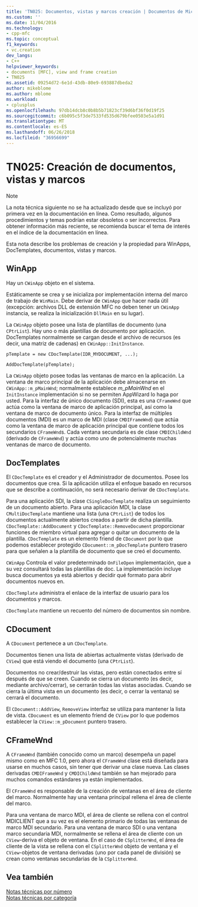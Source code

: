 ```yaml
---
title: 'TN025: Documentos, vistas y marcos creación | Documentos de Microsoft'
ms.custom: ''
ms.date: 11/04/2016
ms.technology:
- cpp-mfc
ms.topic: conceptual
f1_keywords:
- vc.creation
dev_langs:
- C++
helpviewer_keywords:
- documents [MFC], view and frame creation
- TN025
ms.assetid: 09254d72-6e1d-43db-80e9-693887dbeda2
author: mikeblome
ms.author: mblome
ms.workload:
- cplusplus
ms.openlocfilehash: 97db14dcb8c0b8b5b71823cf39d6bf36f0d19f25
ms.sourcegitcommit: c6b095c5f3de7533fd535d679bfee0503e5a1d91
ms.translationtype: MT
ms.contentlocale: es-ES
ms.lasthandoff: 06/26/2018
ms.locfileid: "36956699"
---
```

# <a name="tn025-document-view-and-frame-creation"></a>TN025: Creación de documentos, vistas y marcos
> [!NOTE]
>  La nota técnica siguiente no se ha actualizado desde que se incluyó por primera vez en la documentación en línea. Como resultado, algunos procedimientos y temas podrían estar obsoletos o ser incorrectos. Para obtener información más reciente, se recomienda buscar el tema de interés en el índice de la documentación en línea.  
  
 Esta nota describe los problemas de creación y la propiedad para WinApps, DocTemplates, documentos, vistas y marcos.  
  
## <a name="winapp"></a>WinApp  
 Hay un `CWinApp` objeto en el sistema.  
  
 Estáticamente se crea y se inicializa por implementación interna del marco de trabajo de `WinMain`. Debe derivar de `CWinApp` que hacer nada útil (excepción: archivos DLL de extensión MFC no deben tener un `CWinApp` instancia, se realiza la inicialización `DllMain` en su lugar).  
  
 La `CWinApp` objeto posee una lista de plantillas de documento (una `CPtrList`). Hay uno o más plantillas de documento por aplicación. DocTemplates normalmente se cargan desde el archivo de recursos (es decir, una matriz de cadenas) en `CWinApp::InitInstance`.  
  
```  
pTemplate = new CDocTemplate(IDR_MYDOCUMENT, ...);

AddDocTemplate(pTemplate);
```  
  
 La `CWinApp` objeto posee todas las ventanas de marco en la aplicación. La ventana de marco principal de la aplicación debe almacenarse en `CWinApp::m_pMainWnd`; normalmente establece *m_pMainWnd* en el `InitInstance` implementación si no se permiten AppWizard lo haga por usted. Para la interfaz de único documento (SDI), esta es una `CFrameWnd` que actúa como la ventana de marco de aplicación principal, así como la ventana de marco de documento único. Para la interfaz de múltiples documentos (MDI) es un marco de MDI (clase `CMDIFrameWnd`) que actúa como la ventana de marco de aplicación principal que contiene todos los secundarios `CFrameWnd`s. Cada ventana secundaria es de clase `CMDIChildWnd` (derivado de `CFrameWnd`) y actúa como uno de potencialmente muchas ventanas de marco de documento.  
  
## <a name="doctemplates"></a>DocTemplates  
 El `CDocTemplate` es el creador y el Administrador de documentos. Posee los documentos que crea. Si la aplicación utiliza el enfoque basado en recursos que se describe a continuación, no será necesario derivar de `CDocTemplate`.  
  
 Para una aplicación SDI, la clase `CSingleDocTemplate` realiza un seguimiento de un documento abierto. Para una aplicación MDI, la clase `CMultiDocTemplate` mantiene una lista (una `CPtrList`) de todos los documentos actualmente abiertos creados a partir de dicha plantilla. `CDocTemplate::AddDocument` y `CDocTemplate::RemoveDocument` proporcionar funciones de miembro virtual para agregar o quitar un documento de la plantilla. `CDocTemplate` es un elemento friend de `CDocument` por lo que podemos establecer protegido `CDocument::m_pDocTemplate` puntero trasero para que señalen a la plantilla de documento que se creó el documento.  
  
 `CWinApp` Controla el valor predeterminado `OnFileOpen` implementación, que a su vez consultará todas las plantillas de doc. La implementación incluye busca documentos ya está abiertos y decidir qué formato para abrir documentos nuevos en.  
  
 `CDocTemplate` administra el enlace de la interfaz de usuario para los documentos y marcos.  
  
 `CDocTemplate` mantiene un recuento del número de documentos sin nombre.  
  
## <a name="cdocument"></a>CDocument  
 A `CDocument` pertenece a un `CDocTemplate`.  
  
 Documentos tienen una lista de abiertas actualmente vistas (derivado de `CView`) que está viendo el documento (una `CPtrList`).  
  
 Documentos no crear/destruir las vistas, pero están conectados entre sí después de que se creen. Cuando se cierra un documento (es decir, mediante archivo/cerrar), se cerrarán todas las vistas asociadas. Cuando se cierra la última vista en un documento (es decir, o cerrar la ventana) se cerrará el documento.  
  
 El `CDocument::AddView`, `RemoveView` interfaz se utiliza para mantener la lista de vista. `CDocument` es un elemento friend de `CView` por lo que podemos establecer la `CView::m_pDocument` puntero trasero.  
  
## <a name="cframewnd"></a>CFrameWnd  
 A `CFrameWnd` (también conocido como un marco) desempeña un papel mismo como en MFC 1.0, pero ahora el `CFrameWnd` clase está diseñada para usarse en muchos casos, sin tener que derivar una clase nueva. Las clases derivadas `CMDIFrameWnd` y `CMDIChildWnd` también se han mejorado para muchos comandos estándares ya están implementados.  
  
 El `CFrameWnd` es responsable de la creación de ventanas en el área de cliente del marco. Normalmente hay una ventana principal rellena el área de cliente del marco.  
  
 Para una ventana de marco MDI, el área de cliente se rellena con el control MDICLIENT que a su vez es el elemento primario de todas las ventanas de marco MDI secundario. Para una ventana de marco SDI o una ventana marco secundaria MDI, normalmente se rellena el área de cliente con un `CView`-deriva el objeto de ventana. En el caso de `CSplitterWnd`, el área de cliente de la vista se rellena con el `CSplitterWnd` objeto de ventana y el `CView`-objetos de ventana derivadas (uno por cada panel de división) se crean como ventanas secundarias de la `CSplitterWnd`.  
  
## <a name="see-also"></a>Vea también  
 [Notas técnicas por número](../mfc/technical-notes-by-number.md)   
 [Notas técnicas por categoría](../mfc/technical-notes-by-category.md)


